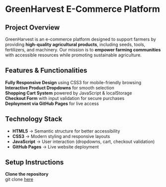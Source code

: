 # GreenHarvest E-Commerce Platform

## Project Overview  
GreenHarvest is an e-commerce platform designed to support farmers by providing **high-quality agricultural products**, including seeds, tools, fertilizers, and machinery. Our mission is to **empower farming communities** with accessible resources while promoting sustainable agriculture.

## Features & Functionalities  
 **Fully Responsive Design** using CSS3 for mobile-friendly browsing  
 **Interactive Product Dropdowns** for smooth selection  
 **Shopping Cart System** powered by JavaScript & localStorage  
 **Checkout Form** with input validation for secure purchases  
 **Deployment via GitHub Pages** for live access  

## Technology Stack  
- **HTML5** → Semantic structure for better accessibility  
- **CSS3** → Modern styling and responsive layouts  
- **JavaScript** → User interaction (dropdowns, cart, checkout validation)  
- **GitHub Pages** → Live website deployment  

## Setup Instructions  
 **Clone the repository**  
   git clone [here](https://github.com/Tam1988/feb-2025-final-project-and-deployment-Tam1988.git)
